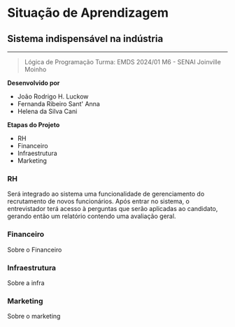 # Situação de Aprendizagem
## Sistema indispensável na indústria

----------
> Lógica de Programação
> Turma: EMDS 2024/01 M6 - SENAI Joinville Moinho

**Desenvolvido por**
- João Rodrigo H. Luckow
- Fernanda Ribeiro Sant' Anna
- Helena da Silva Cani

**Etapas do Projeto**
- RH
- Financeiro
- Infraestrutura
- Marketing

### RH
Será integrado ao sistema uma funcionalidade de gerenciamento do recrutamento de novos funcionários. Após entrar no sistema, o entrevistador terá acesso à perguntas que serão aplicadas ao candidato, gerando então um relatório contendo uma avaliação geral.

### Financeiro
Sobre o Financeiro 

### Infraestrutura
Sobre a infra

### Marketing
Sobre o marketing 
